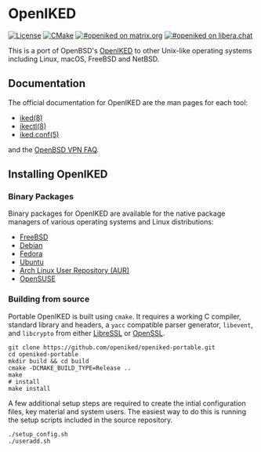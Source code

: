 # OpenIKED

[![License](https://img.shields.io/github/license/openiked/openiked-portable)](https://github.com/openiked/openiked-portable/blob/master/LICENSE)
[![CMake](https://github.com/openiked/openiked-portable/workflows/CMake/badge.svg)](https://github.com/openiked/openiked-portable/actions?query=workflow%3ACMake)
[![#openiked on matrix.org](https://img.shields.io/badge/matrix-%23openiked-blue)](https://app.element.io/#/room/#openiked:matrix.org)
[![#openiked on libera.chat](https://img.shields.io/badge/IRC-%23openiked-blue)](https://kiwiirc.com/nextclient/irc.libera.chat/#openiked)

This is a port of OpenBSD's [OpenIKED](https://openiked.org) to other
Unix-like operating systems including Linux, macOS, FreeBSD and NetBSD.

## Documentation

The official documentation for OpenIKED are the man pages for each tool:

* [iked(8)](https://man.openbsd.org/iked.8)
* [ikectl(8)](https://man.openbsd.org/ikectl.8)
* [iked.conf(5)](https://man.openbsd.org/iked.conf.5)

and the [OpenBSD VPN FAQ](https://www.openbsd.org/faq/faq17.html).

## Installing OpenIKED

### Binary Packages

Binary packages for OpenIKED are available for the native package managers of various operating systems and Linux distributions:
* [FreeBSD](https://www.freshports.org/security/openiked/)
* [Debian](https://tracker.debian.org/pkg/openiked)
* [Fedora](https://packages.fedoraproject.org/pkgs/openiked/openiked/index.html)
* [Ubuntu](https://launchpad.net/ubuntu/+source/openiked)
* [Arch Linux User Repository (AUR)](https://aur.archlinux.org/packages/openiked)
* [OpenSUSE](https://build.opensuse.org/package/show/home:Alexander_Naumov/openiked)

### Building from source

Portable OpenIKED is built using ``cmake``.
It requires a working C compiler, standard library and headers,  a 
``yacc`` compatible parser generator, ``libevent``, and ``libcrypto`` from either
[LibreSSL](https://www.libressl.org/) or [OpenSSL](https://www.openssl.org).

```
git clone https://github.com/openiked/openiked-portable.git
cd openiked-portable
mkdir build && cd build
cmake -DCMAKE_BUILD_TYPE=Release ..
make
# install
make install
```
A few additional setup steps are required to create the intial configuration files, key material and system users.
The easiest way to do this is running the setup scripts included in the source repository.

```
./setup_config.sh
./useradd.sh
```

